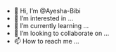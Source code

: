 - 👋 Hi, I’m @Ayesha-Bibi
- 👀 I’m interested in ...
- 🌱 I’m currently learning ...
- 💞️ I’m looking to collaborate on ...
- 📫 How to reach me ...

<!---
Ayesha-Bibi/Ayesha-Bibi is a ✨ special ✨ repository because its `README.md` (this file) appears on your GitHub profile.
You can click the Preview link to take a look at your changes.
--->

